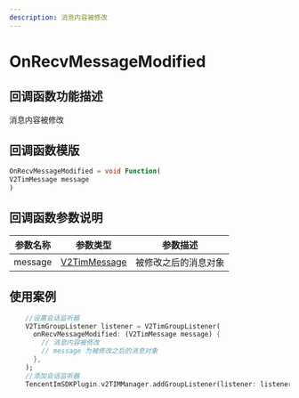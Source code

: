 ```yaml
---
description: 消息内容被修改
---
```


# OnRecvMessageModified

## 回调函数功能描述

消息内容被修改

## 回调函数模版

```dart
OnRecvMessageModified = void Function(
V2TimMessage message
)
```

## 回调函数参数说明

| 参数名称    | 参数类型                             | 参数描述       |
| ------- | -------------------------------- | ---------- |
| message | [V2TimMessage](broken-reference) | 被修改之后的消息对象 |

## 使用案例

```dart
    //设置会话监听器
    V2TimGroupListener listener = V2TimGroupListener(
      onRecvMessageModified: (V2TimMessage message) {
        // 消息内容被修改
        // message 为被修改之后的消息对象
      },
    );
    //添加会话监听器
    TencentImSDKPlugin.v2TIMManager.addGroupListener(listener: listener);
```

